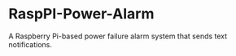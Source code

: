 # RaspPI-Power-Alarm
A Raspberry Pi-based power failure alarm system that sends text notifications.
